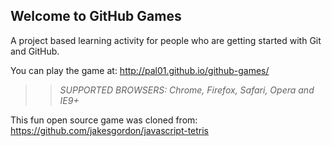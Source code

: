 ## Welcome to GitHub Games

A project based learning activity for people who are getting started with Git and GitHub.

You can play the game at: http://pal01.github.io/github-games/

>> _*SUPPORTED BROWSERS*: Chrome, Firefox, Safari, Opera and IE9+_

This fun open source game was cloned from: https://github.com/jakesgordon/javascript-tetris
